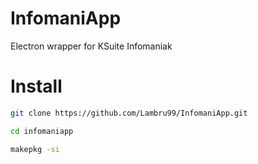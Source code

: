 # InfomaniApp
Electron wrapper for KSuite Infomaniak
# Install
```sh
git clone https://github.com/Lambru99/InfomaniApp.git
```
```sh
cd infomaniapp
```
```sh
makepkg -si
```